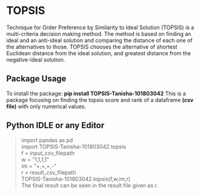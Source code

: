 # TOPSIS
Technique for Order Preference by Similarity to Ideal Solution (TOPSIS) is a multi-criteria decision making method. 
The method is based on finding an ideal and an anti-ideal solution and comparing the distance of each one of the alternatives to those.
TOPSIS chooses the alternative of shortest Euclidean distance from the ideal solution, and greatest distance from the negative-ideal solution.

## Package Usage
To install the package:
**pip install TOPSIS-Tanisha-101803042**
This is a package focusing on finding the topsis score and rank of a dataframe **(csv file)** with only numerical values.

## Python IDLE or any Editor
> import pandas as pd  
> import TOPSIS-Tanisha-101803042.topsis  
> f = input_csv_filepath  
> w = "1,1,1,1"  
> im = "+,+,+,-"  
> r = result_csv_filepath  
> TOPSIS-Tanisha-101803042.topsis(f,w,im,r)  
The final result can be seen in the result file given as r.  
